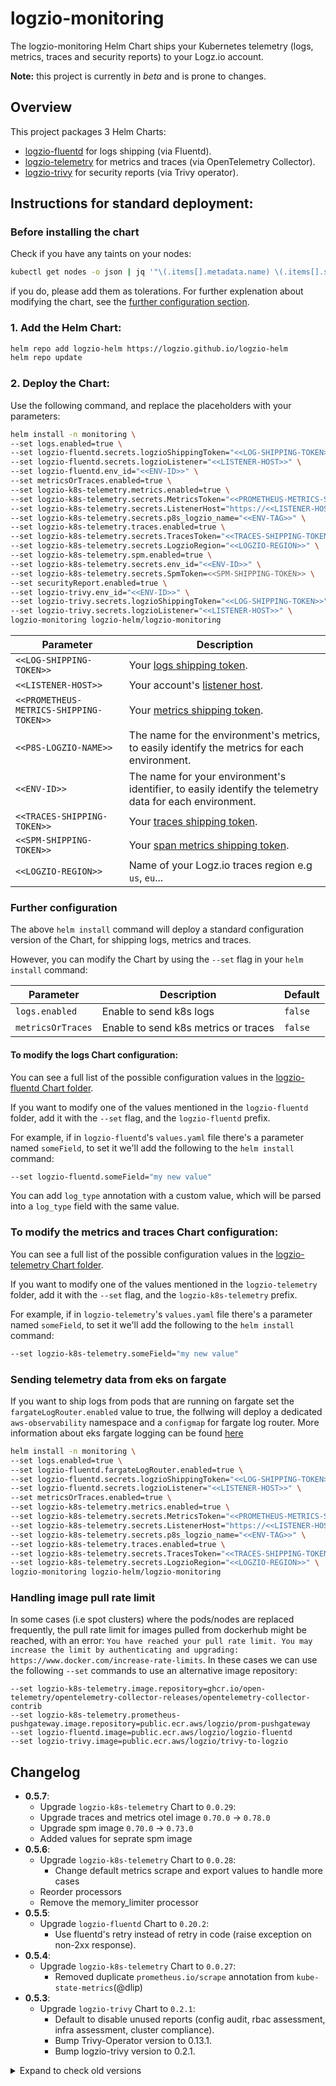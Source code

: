 # logzio-monitoring

The logzio-monitoring Helm Chart ships your Kubernetes telemetry (logs, metrics, traces and security reports) to your Logz.io account.

**Note:** this project is currently in *beta* and is prone to changes.

## Overview

This project packages 3 Helm Charts:
- [logzio-fluentd](https://github.com/logzio/logzio-helm/tree/master/charts/fluentd) for logs shipping (via Fluentd).
- [logzio-telemetry](https://github.com/logzio/logzio-helm/tree/master/charts/logzio-telemetry) for metrics and traces (via OpenTelemetry Collector).
- [logzio-trivy](https://github.com/logzio/logzio-helm/tree/master/charts/logzio-trivy) for security reports (via Trivy operator).

## Instructions for standard deployment:

### Before installing the chart
Check if you have any taints on your nodes:

```sh
kubectl get nodes -o json | jq '"\(.items[].metadata.name) \(.items[].spec.taints)"'
```

if you do, please add them as tolerations. For further explenation about modifying the chart, see the [further configuration section](#Further-configuration).


### 1. Add the Helm Chart:

```sh
helm repo add logzio-helm https://logzio.github.io/logzio-helm
helm repo update
```

### 2. Deploy the Chart:

Use the following command, and replace the placeholders with your parameters:

```sh
helm install -n monitoring \
--set logs.enabled=true \
--set logzio-fluentd.secrets.logzioShippingToken="<<LOG-SHIPPING-TOKEN>>" \
--set logzio-fluentd.secrets.logzioListener="<<LISTENER-HOST>>" \
--set logzio-fluentd.env_id="<<ENV-ID>>" \
--set metricsOrTraces.enabled=true \
--set logzio-k8s-telemetry.metrics.enabled=true \
--set logzio-k8s-telemetry.secrets.MetricsToken="<<PROMETHEUS-METRICS-SHIPPING-TOKEN>>" \
--set logzio-k8s-telemetry.secrets.ListenerHost="https://<<LISTENER-HOST>>:8053" \
--set logzio-k8s-telemetry.secrets.p8s_logzio_name="<<ENV-TAG>>" \
--set logzio-k8s-telemetry.traces.enabled=true \
--set logzio-k8s-telemetry.secrets.TracesToken="<<TRACES-SHIPPING-TOKEN>>" \
--set logzio-k8s-telemetry.secrets.LogzioRegion="<<LOGZIO-REGION>>" \
--set logzio-k8s-telemetry.spm.enabled=true \
--set logzio-k8s-telemetry.secrets.env_id="<<ENV-ID>>" \
--set logzio-k8s-telemetry.secrets.SpmToken=<<SPM-SHIPPING-TOKEN>> \
--set securityReport.enabled=true \
--set logzio-trivy.env_id="<<ENV-ID>>" \
--set logzio-trivy.secrets.logzioShippingToken="<<LOG-SHIPPING-TOKEN>>" \
--set logzio-trivy.secrets.logzioListener="<<LISTENER-HOST>>" \
logzio-monitoring logzio-helm/logzio-monitoring
```

| Parameter | Description |
| --- | --- |
| `<<LOG-SHIPPING-TOKEN>>` | Your [logs shipping token](https://app.logz.io/#/dashboard/settings/general). |
| `<<LISTENER-HOST>>` | Your account's [listener host](https://app.logz.io/#/dashboard/settings/manage-tokens/data-shipping?product=logs). |
| `<<PROMETHEUS-METRICS-SHIPPING-TOKEN>>` | Your [metrics shipping token](https://app.logz.io/#/dashboard/settings/manage-tokens/data-shipping). |
| `<<P8S-LOGZIO-NAME>>` | The name for the environment's metrics, to easily identify the metrics for each environment. |
| `<<ENV-ID>>` | The name for your environment's identifier, to easily identify the telemetry data for each environment. |
| `<<TRACES-SHIPPING-TOKEN>>` | Your [traces shipping token](https://app.logz.io/#/dashboard/settings/manage-tokens/data-shipping). |
| `<<SPM-SHIPPING-TOKEN>>` | Your [span metrics shipping token](https://app.logz.io/#/dashboard/settings/manage-tokens/data-shipping). |
| `<<LOGZIO-REGION>>` | Name of your Logz.io traces region e.g `us`, `eu`... |


### Further configuration

The above `helm install` command will deploy a standard configuration version of the Chart, for shipping logs, metrics and traces.

However, you can modify the Chart by using the `--set` flag in your `helm install` command:

| Parameter	| Description | Default |
| --- | --- | --- |
| `logs.enabled` | Enable to send k8s logs | `false` |
| `metricsOrTraces` | Enable to send k8s metrics or traces | `false` |

#### To modify the logs Chart configuration:

You can see a full list of the possible configuration values in the [logzio-fluentd Chart folder](https://github.com/logzio/logzio-helm/tree/master/charts/fluentd#configuration).

If you want to modify one of the values mentioned in the `logzio-fluentd` folder, add it with the `--set` flag, and the `logzio-fluentd` prefix.

For example, if in `logzio-fluentd`'s `values.yaml` file there's a parameter named `someField`, to set it we'll add the following to the `helm install` command:

```sh
--set logzio-fluentd.someField="my new value"
```
You can add `log_type` annotation with a custom value, which will be parsed into a `log_type` field with the same value.


### To modify the metrics and traces Chart configuration:

You can see a full list of the possible configuration values in the [logzio-telemetry Chart folder](https://github.com/logzio/logzio-helm/tree/master/charts/logzio-telemetry).

If you want to modify one of the values mentioned in the `logzio-telemetry` folder, add it with the `--set` flag, and the `logzio-k8s-telemetry` prefix.

For example, if in `logzio-telemetry`'s `values.yaml` file there's a parameter named `someField`, to set it we'll add the following to the `helm install` command:

```sh
--set logzio-k8s-telemetry.someField="my new value"
```

### Sending telemetry data from eks on fargate

If you want to ship logs from pods that are running on fargate set the `fargateLogRouter.enabled` value to true, the follwing will deploy a dedicated `aws-observability` namespace and a `configmap` for fargate log router. More information about eks fargate logging can be found [here](https://docs.aws.amazon.com/eks/latest/userguide/fargate-logging.html)
```sh
helm install -n monitoring \
--set logs.enabled=true \
--set logzio-fluentd.fargateLogRouter.enabled=true \
--set logzio-fluentd.secrets.logzioShippingToken="<<LOG-SHIPPING-TOKEN>>" \
--set logzio-fluentd.secrets.logzioListener="<<LISTENER-HOST>>" \
--set metricsOrTraces.enabled=true \
--set logzio-k8s-telemetry.metrics.enabled=true \
--set logzio-k8s-telemetry.secrets.MetricsToken="<<PROMETHEUS-METRICS-SHIPPING-TOKEN>>" \
--set logzio-k8s-telemetry.secrets.ListenerHost="https://<<LISTENER-HOST>>:8053" \
--set logzio-k8s-telemetry.secrets.p8s_logzio_name="<<ENV-TAG>>" \
--set logzio-k8s-telemetry.traces.enabled=true \
--set logzio-k8s-telemetry.secrets.TracesToken="<<TRACES-SHIPPING-TOKEN>>" \
--set logzio-k8s-telemetry.secrets.LogzioRegion="<<LOGZIO-REGION>>" \
logzio-monitoring logzio-helm/logzio-monitoring
```

### Handling image pull rate limit
In some cases (i.e spot clusters) where the pods/nodes are replaced frequently, the pull rate limit for images pulled from dockerhub might be reached, with an error:
`You have reached your pull rate limit. You may increase the limit by authenticating and upgrading: https://www.docker.com/increase-rate-limits`.
In these cases we can use the following `--set` commands to use an alternative image repository:

```shell
--set logzio-k8s-telemetry.image.repository=ghcr.io/open-telemetry/opentelemetry-collector-releases/opentelemetry-collector-contrib
--set logzio-k8s-telemetry.prometheus-pushgateway.image.repository=public.ecr.aws/logzio/prom-pushgateway
--set logzio-fluentd.image=public.ecr.aws/logzio/logzio-fluentd
--set logzio-trivy.image=public.ecr.aws/logzio/trivy-to-logzio
```

## Changelog
- **0.5.7**:
	- Upgrade `logzio-k8s-telemetry` Chart to `0.0.29`:
    - Upgrade traces and metrics otel image `0.70.0` -> `0.78.0`
    - Upgrade spm image `0.70.0` -> `0.73.0`
    - Added values for seprate spm image
- **0.5.6**:
	- Upgrade `logzio-k8s-telemetry` Chart to `0.0.28`:
		- Change default metrics scrape and export values to handle more cases
    - Reorder processors
    - Remove the memory_limiter processor
- **0.5.5**:
	- Upgrade `logzio-fluentd` Chart to `0.20.2`:
		- Use fluentd's retry instead of retry in code (raise exception on non-2xx response).
- **0.5.4**:
	- Upgrade `logzio-k8s-telemetry` Chart to `0.0.27`:
		- Removed duplicate `prometheus.io/scrape` annotation from `kube-state-metrics`(@dlip)
- **0.5.3**:
	- Upgrade `logzio-trivy` Chart to `0.2.1`:
		- Default to disable unused reports (config audit, rbac assessment, infra assessment, cluster compliance).
		- Bump Trivy-Operator version to 0.13.1.
		- Bump logzio-trivy version to 0.2.1.


<details>
  <summary markdown="span"> Expand to check old versions </summary>

- **0.5.2**:
	- Upgrade `logzio-k8s-telemetry` Chart to `0.0.26`:
		- Added `applications` scrape job for `daemonset` collector mode.
    - Added `secrets.enabled` value.
	- Upgrade `logzio-fluentd` Chart to `0.20.1`:
		- Added log level detection for fargate log router.
    - Remove `namespace` value, replaced by `Realese.namespace` in all templates
- **0.5.1**:
	- Upgrade `logzio-trivy` Chart to `0.2.0`:
		- Watch for creation/modification of reports.
- **0.5.0**:
	- Upgrade `logzio-k8s-telemetry` Chart to `0.0.25`:
		- Added affinity selector to the collector daemonset deployment.
		- Improved namings of collector pods.
		- Added opencost conditions.
	- Added Opencost - controlled with `finops.enabled` flag.
- **0.4.0**:
	- Upgrade `logzio-trivy` Chart to `0.1.0`:
		- **Breaking changes:**
			- Deprecation of CronJob, using Deployment instead.
			- Scanning for reports will occur once upon container deployment, then once a day at the scheduled time.
			- Not using cron expressions anymore. Instead, set a time for the daily run in form of HH:MM.
- **0.3.0**:
	- Upgrade `logzio-k8s-telemetry` Chart to `0.0.24`:
	- **breaking changes:** Changes default collector mode to `daemonset`:
      - Controlled using the `logzio-k8s-telemetry.collector.mode` value - supports `daemonset` and `standalone`.
    - Increased memory and cpu limits for the collector pods, to `1024Mi` and `512m`.
- **0.2.1.**:
	- Upgrade `logzio-trivy` Chart to `0.0.2`:
		- Bug fix for cron expression.
- **0.2.0**:
	- Add `logzio-trivy` Chart to scan for security risks on cluster, and send reports to Logz.io.
- **0.1.25**:
	- Upgrade `logzio-k8s-telemetry` Chart to `0.0.23`:
		- Updated metrics filter.
- **0.1.24**:
	- Upgrade `logzio-fluentd` Chart to `0.20.0`:
		- Added support for fluentd monitoring for windows pods.
- **0.1.23**:
	- Upgrade `logzio-fluentd` Chart to `0.19.0`:
		- Added support for fluentd monitoring for arm and amd pods.
- **0.1.22**:
	- Upgrade `logzio-k8s-telemetry` Chart to `0.0.22`:
    - **breaking changes:** Add separate span metrics component that includes the following resources:
      - `deployment-spm.yaml`
      - `service-spm.yaml`
      - `configmap-spm.yaml`
    - Updated collector image -> `0.70.0`
- **0.1.21**:
	- Upgrade `logzio-fluentd` Chart to `0.18.0`:
		- Added `warn` log level detection.
- **0.1.20**:
	- Upgrade `logzio-fluentd` Chart to `0.17.0`:
		- Add `secrets.enabled` to control secret creation and management.

- **0.1.19**:
	- Upgrade `logzio-fluentd` Chart to `0.16.0`:
	  - Increased memory and cpu requests.
- **0.1.18**:
	- Upgrade `logzio-k8s-telemetry` Chart to `0.0.21`:
	  - Updated collector image - fixing memory leak crash
	- Upgrade `logzio-fluentd` Chart to `0.15.0`:
	  - Added dedot processor - replacing `.` with `_` in log fields

- **0.1.17**:
	- Upgrade `logzio-k8s-telemetry` Chart to `0.0.20`:
	  - Change the default port for node exporter `9100` -> `9101` to avoid pods stocking on pending state if a user has `node-exporter` daemon set deployed on the cluster
	  - Update otel `0.64.0` -> `0.66.0` 
	  - Add `logzio_agent_version` label
	  - Add `logz.io/app=kubertneters360` annotation to `Kube-state-metrics` and `node-exporter` 
	  - Add `filter/kubernetes360` processor for metrics, to avoid duplicated metrics if a user has `Kube-state-metrics` or `node-exporter` deployed on the cluster
- **0.1.16**:
	- Upgrade `logzio-k8s-telemetry` Chart to `0.0.19`:
	  - Drop metrics from `kube-system` namespace
- **0.1.15**:
	- Upgrade `logzio-k8s-telemetry` Chart to `0.0.18`:
	  - Add `kube_pod_container_status_terminated_reason` `kube_node_labels` metrics to filters
- **0.1.14**:
	- Upgrade `logzio-fluentd` Chart to `0.14.0`:
	   - Fix typo in `fargateLogRouter`
- **0.1.13**:
	- Upgrade `logzio-k8s-telemetry` Chart to `0.0.17`:
	  - Add `kube_pod_container_status_waiting_reason` metric to filters
- **0.1.12**:
	- Upgrade `logzio-k8s-telemetry` Chart to `0.0.16`:
	  - Add `kube_deployment_labels` `node_memory_Buffers_bytes` `node_memory_Cached_bytes` metrics to filters
- **0.1.11**:
	- Upgrade `logzio-k8s-telemetry` Chart to `0.0.15`:
	  - Add `applications` job
      - Add `collector-metrics` job
      - Replace `$` -> `$$` to escape special char
      - Upgrade otel image `0.60.0`-> `0.64.0`
      - Add `k8s 360` metrics to filters
- **0.1.10**:
	- Upgrade `logzio-fluentd` Chart to `0.13.0`.
- **0.1.9**:
	- Upgrade `logzio-k8s-telemetry` Chart to `0.0.14`.
- **0.1.8**:
	- Upgrade `logzio-fluentd` Chart to `0.0.12`.
- **0.1.7**:
	- Upgrade `logzio-k8s-telemetry` Chart to `0.0.13`.
- **0.1.6**:
	- Upgrade `logzio-fluentd` Chart to `0.11.0`.
- **0.1.5**:
	- Upgrade `logzio-fluentd` Chart to `0.10.0`.

- **0.1.4**:
	- Upgrade `logzio-k8s-telemetry` Chart to `0.0.8`.
	- Upgrade `logzio-fluentd` Chart to `0.9.0`.

- **0.1.3**:
	- Upgrade `logzio-k8s-telemetry` Chart to `0.0.6`.
	- Upgrade `logzio-fluentd` Chart to `0.8.0`.

- **0.1.2**:
	- Upgrade `logzio-k8s-telemetry` Chart to `0.0.4`.
	- Upgrade `logzio-fluentd` Chart to `0.6.1`.
- **0.1.1**:
	- Upgrade `logzio-k8s-telemetry` Chart to `0.0.3`.
- **0.1.0**:
	- Add support for fargate logging
	- Upgrade `logzio-fluentd` Chart to `0.5.0`.
	- Upgrade `logzio-k8s-telemetry` Chart to `0.0.2`.
- **0.0.3**:
	- Upgrade `logzio-fluentd` Chart to `0.4.1`.
- **0.0.2**:
	- Upgrade `logzio-fluentd` Chart to `0.4.0`.
	- Set default logs type to `agent-k8s`.
- **0.0.1**: Initial release.

</details>

